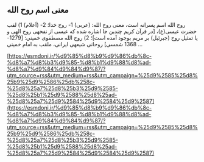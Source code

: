 ## معنی اسم روح الله


روح الله اسم پسرانه است، معنی روح الله: (عربی) 1- روح خدا؛ 2- (اَعلام) 1) لقب حضرت عیسی(ع)، [در قرآن کریم چندین جا اشاره شده که عیسی از نفحهی روح الهی و یا تمثیل روح (جبرئیل) بر مریم بوجود آمده است]؛ 2) روح الله مصطفوی خمینی: [1279-1368 شمسی] روحانی شیعهی ایرانی، ملقب به امام خمینی &#8230;

[https://esmdoni.ir/%d9%85%d8%b9%d9%86%db%8c-%d8%a7%d8%b3%d9%85-%d8%b1%d9%88%d8%ad-%d8%a7%d9%84%d9%84%d9%87/?utm_source=rss&utm_medium=rss&utm_campaign=%25d9%2585%25d8%25b9%25d9%2586%25db%258c-%25d8%25a7%25d8%25b3%25d9%2585-%25d8%25b1%25d9%2588%25d8%25ad-%25d8%25a7%25d9%2584%25d9%2584%25d9%2587](https://esmdoni.ir/%d9%85%d8%b9%d9%86%db%8c-%d8%a7%d8%b3%d9%85-%d8%b1%d9%88%d8%ad-%d8%a7%d9%84%d9%84%d9%87/?utm_source=rss&utm_medium=rss&utm_campaign=%25d9%2585%25d8%25b9%25d9%2586%25db%258c-%25d8%25a7%25d8%25b3%25d9%2585-%25d8%25b1%25d9%2588%25d8%25ad-%25d8%25a7%25d9%2584%25d9%2584%25d9%2587) 